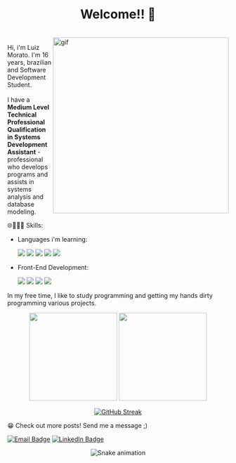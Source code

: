 <h1 align="center">
  <b>Welcome!! 👋 </b>
</h1>
  
</br>

<img src="https://i.pinimg.com/originals/06/60/ef/0660efe82fa3da42ed56eef013171835.gif" min-width="400px" max-width="400px" width="400px" align="right" alt="gif">

<p align="left"> 
  Hi, i'm Luiz Morato. I'm 16 years, brazilian and Software Development Student. <br> <br>
  I have a <b>Medium Level Technical Professional Qualification in Systems Development Assistant</b> - professional who develops programs and assists in systems       analysis and database modeling.
</p>

<p align="left">
  🌐👨🏻‍💻 Skills:
  <p align="left"> 
   
- Languages i'm learning:
    
    <img src="https://img.shields.io/badge/JavaScript-323330?style=for-the-badge&logo=javascript&logoColor=F7DF1E">
    <img src="https://img.shields.io/badge/Python-14354C?style=for-the-badge&logo=python&logoColor=white">
    <img src="https://img.shields.io/badge/C%23-239120?style=for-the-badge&logo=c-sharp&logoColor=white">
    <img src="https://img.shields.io/badge/Ethereum-3C3C3D?style=for-the-badge&logo=Ethereum&logoColor=white">
    <img src="https://img.shields.io/badge/TypeScript-007ACC?style=for-the-badge&logo=typescript&logoColor=white">
    
* Front-End Development:    
    
    <img src="https://img.shields.io/badge/HTML5-E34F26?style=for-the-badge&logo=html5&logoColor=white">
    <img src="https://img.shields.io/badge/CSS3-1572B6?style=for-the-badge&logo=css3&logoColor=white">
    <img src="https://img.shields.io/badge/Flutter-02569B?style=for-the-badge&logo=flutter&logoColor=white">
    <img src="https://img.shields.io/badge/React-20232A?style=for-the-badge&logo=react&logoColor=61DAFB">
    
<p align="left"> 
    In my free time, I like to study programming and getting my hands dirty programming various projects.  
</p>

<div align="center">
  
  <img height="200em" src="https://github-readme-stats.vercel.app/api?username=LuizMorato&show_icons=true&theme=dracula"/>
  
  <img height="200em" src="https://github-readme-stats.vercel.app/api/top-langs/?username=LuizMorato&layout=compact&langs_count=7&theme=dracula"/>
  
  [![GitHub Streak](http://github-readme-streak-stats.herokuapp.com?user=Luizmorato&theme=dracula&hide_border=true)](https://git.io/streak-stats)

</div>

<p align="left">
    😁 Check out more posts! Send me a message ;)
  <p>
    <a href="mailto:contatoluizmorato@outlook.com">
      <img src="https://img.shields.io/badge/Microsoft_Outlook-0078D4?style=for-the-badge&logo=microsoft-outlook&logoColor=white" alt="Email Badge"></a>
    <a href="https://www.linkedin.com/in/luiluimorato/?locale=en_US">
      <img src="https://img.shields.io/badge/LinkedIn-0077B5?style=for-the-badge&logo=linkedin&logoColor=white" alt="LinkedIn Badge"></a>
   </p>
</p>  

<div align="center">

![Snake animation](https://github.com/LuizMorato/LuizMorato/blob/output/github-contribution-grid-snake.svg)

</div>
